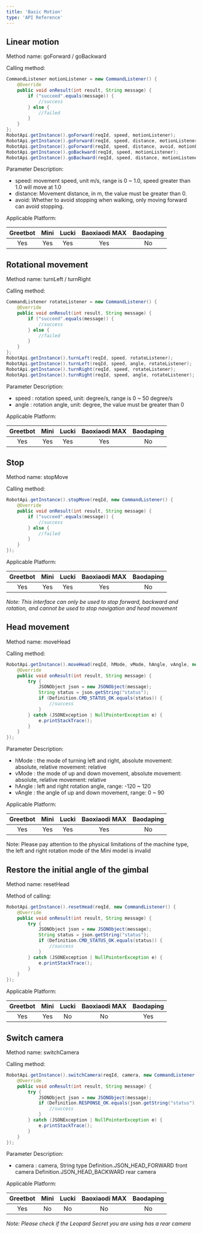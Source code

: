 ```yaml
---
title: 'Basic Motion'
type: 'API Reference'
---
```


## Linear motion
Method name: goForward / goBackward

Calling method:

``` java
CommandListener motionListener = new CommandListener() {
    @Override
    public void onResult(int result, String message) {
        if ("succeed".equals(message)) {
            //success
        } else {
            //failed
        }
    }
};
RobotApi.getInstance().goForward(reqId, speed, motionListener);
RobotApi.getInstance().goForward(reqId, speed, distance, motionListener);
RobotApi.getInstance().goForward(reqId, speed, distance, avoid, motionListener);
RobotApi.getInstance().goBackward(reqId, speed, motionListener);
RobotApi.getInstance().goBackward(reqId, speed, distance, motionListener);
```

Parameter Description:

- speed: movement speed, unit m/s, range is 0 ~ 1.0, speed greater than 1.0 will move at 1.0
- distance: Movement distance, in m, the value must be greater than 0.
- avoid: Whether to avoid stopping when walking, only moving forward can avoid stopping.

Applicable Platform:

<div class="fixed-table bordered-table">

|Greetbot|Mini|Lucki|Baoxiaodi MAX|Baodaping|
|:-:|:-:|:-:|:-:|:-:|
|Yes|Yes|Yes|Yes|No|

</div>

## Rotational movement
Method name: turnLeft / turnRight 

Calling method:

``` java
CommandListener rotateListener = new CommandListener() {
    @Override
    public void onResult(int result, String message) {
        if ("succeed".equals(message)) {
            //success
        } else {
            //failed
        }
    }
};
RobotApi.getInstance().turnLeft(reqId, speed, rotateListener);
RobotApi.getInstance().turnLeft(reqId, speed, angle, rotateListener);
RobotApi.getInstance().turnRight(reqId, speed, rotateListener);
RobotApi.getInstance().turnRight(reqId, speed, angle, rotateListener);
```

Parameter Description:

- speed : rotation speed, unit: degree/s, range is 0 ~ 50 degree/s
- angle : rotation angle, unit: degree, the value must be greater than 0
 
Applicable Platform:

<div class="fixed-table bordered-table">

|Greetbot|Mini|Lucki|Baoxiaodi MAX|Baodaping|
|:-:|:-:|:-:|:-:|:-:|
|Yes|Yes|Yes|Yes|No|

</div>

## Stop
Method name: stopMove

Calling method:

``` java
RobotApi.getInstance().stopMove(reqId, new CommandListener() {
    @Override
    public void onResult(int result, String message) {
        if ("succeed".equals(message)) {
            //success
        } else {
            //failed
        }
    }
});
``` 

Applicable Platform:

<div class="fixed-table bordered-table">

|Greetbot|Mini|Lucki|Baoxiaodi MAX|Baodaping|
|:-:|:-:|:-:|:-:|:-:|
|Yes|Yes|Yes|Yes|No|

</div>

*Note: This interface can only be used to stop forward, backward and rotation, and cannot be used to stop navigation and head movement*

## Head movement
Method name: moveHead 

Calling method:

``` java
RobotApi.getInstance().moveHead(reqId, hMode, vMode, hAngle, vAngle, new CommandListener() {
    @Override
    public void onResult(int result, String message) {
        try {
            JSONObject json = new JSONObject(message);
            String status = json.getString("status");
            if (Definition.CMD_STATUS_OK.equals(status)) {
                //success
            }
        } catch (JSONException | NullPointerException e) {
            e.printStackTrace();
        }
    }
});
```

Parameter Description:

- hMode : the mode of turning left and right, absolute movement: absolute, relative movement: relative
- vMode : the mode of up and down movement, absolute movement: absolute, relative movement: relative
- hAngle : left and right rotation angle, range: -120 ~ 120
- vAngle : the angle of up and down movement, range: 0 ~ 90
 

Applicable Platform:

<div class="fixed-table bordered-table">

|Greetbot|Mini|Lucki|Baoxiaodi MAX|Baodaping|
|:-:|:-:|:-:|:-:|:-:|
|Yes|Yes|Yes|Yes|No|

</div>

Note: Please pay attention to the physical limitations of the machine type, the left and right rotation mode of the Mini model is invalid

## Restore the initial angle of the gimbal
Method name: resetHead
 
Method of calling:

``` java
RobotApi.getInstance().resetHead(reqId, new CommandListener() {
    @Override
    public void onResult(int result, String message) {
        try {
            JSONObject json = new JSONObject(message);
            String status = json.getString("status");
            if (Definition.CMD_STATUS_OK.equals(status)) {
                //success
            }
        } catch (JSONException | NullPointerException e) {
            e.printStackTrace();
        }
    }
});
``` 
 
Applicable Platform:

<div class="fixed-table bordered-table">

|Greetbot|Mini|Lucki|Baoxiaodi MAX|Baodaping|
|:-:|:-:|:-:|:-:|:-:|
|Yes|Yes|No|No|Yes|

</div>

## Switch camera
Method name: switchCamera 

Calling method:

``` java
RobotApi.getInstance().switchCamera(reqId, camera, new CommandListener() {
    @Override
    public void onResult(int result, String message) {
        try {
            JSONObject json = new JSONObject(message);
            if (Definition.RESPONSE_OK.equals(json.getString("status"))) {
                //success
            }
        } catch (JSONException | NullPointerException e) {
            e.printStackTrace();
        }
    }
});
```

Parameter Description:

- camera : camera, String type Definition.JSON_HEAD_FORWARD front camera Definition.JSON_HEAD_BACKWARD rear camera
 

Applicable Platform:

<div class="fixed-table bordered-table">

|Greetbot|Mini|Lucki|Baoxiaodi MAX|Baodaping|
|:-:|:-:|:-:|:-:|:-:|
|Yes|No|No|No|No|

</div>

*Note: Please check if the Leopard Secret you are using has a rear camera*